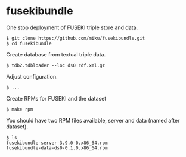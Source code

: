 # fusekibundle

One stop deployment of FUSEKI triple store and data.

```
$ git clone https://github.com/miku/fusekibundle.git
$ cd fusekibundle
```

Create database from textual triple data.

```
$ tdb2.tdbloader --loc ds0 rdf.xml.gz
```

Adjust configuration.

```
$ ...
```

Create RPMs for FUSEKI and the dataset

```
$ make rpm
```

You should have two RPM files available, server and data (named after dataset).

```
$ ls
fusekibundle-server-3.9.0-0.x86_64.rpm
fusekibundle-data-ds0-0.1.0.x86_64.rpm
```
